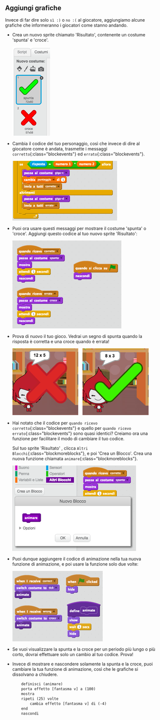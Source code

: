 ## Aggiungi grafiche

Invece di far dire solo `sì :)` o `no :(` al giocatore, aggiungiamo alcune grafiche che informeranno i giocatori come stanno andando.

+ Crea un nuovo sprite chiamato 'Risultato', contenente un costume 'spunta' e 'croce'.

	![screenshot](images/brain-result.png)

+ Cambia il codice del tuo personaggio, così che invece di dire al giocatore come è andata, trasmette i messaggi `corretto`{:class="blockevents"} ed `errato`{:class="blockevents"}.

	![screenshot](images/brain-broadcast-answer.png)

+ Puoi ora usare questi messaggi per mostrare il costume 'spunta' o 'croce'. Aggiungi questo codice al tuo nuovo sprite 'Risultato':

	![screenshot](images/brain-show-answer.png)

+ Prova di nuovo il tuo gioco. Vedrai un segno di spunta quando la risposta è corretta e una croce quando è errata!

	![screenshot](images/brain-test-answer.png)

+ Hai notato che il codice per `quando ricevo corretto`{:class="blockevents"} e quello per `quando ricevo errato`{:class="blockevents"} sono quasi identici? Creiamo ora una funzione per facilitare il modo di cambiare il tuo codice.

	Sul tuo sprite 'Risultato' , clicca `Altri Blocchi`{:class="blockmoreblocks"}, e poi 'Crea un Blocco'. Crea una nuova funzione chiamata `animare`{:class="blockmoreblocks"}.

	![screenshot](images/brain-animate-function.png)

+ Puoi dunque aggiungere il codice di animazione nella tua nuova funzione di animazione, e poi usare la funzione solo due volte:

	![screenshot](images/brain-use-function.png)

+ Se vuoi visualizzare la spunta e la croce per un periodo più lungo o più corto, dovrai effettuare solo un cambio al tuo codice. Prova!

+ Invece di mostrare e nascondere solamente la spunta e la croce, puoi cambiare la tua funzione di animazione, così che le grafiche si dissolvano a chiudere.

	```blocks
		definisci (animare)
		porta effetto [fantasma v] a (100)
		mostra
		ripeti (25) volte
  			cambia effetto [fantasma v] di (-4)
		end
		nascondi
	```



